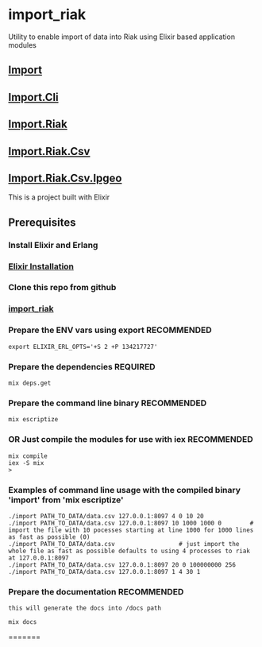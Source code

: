 import_riak
===========

Utility to enable import of data into Riak using Elixir based application modules

## [Import](https://github.com/jbsmith/import_riak/blob/master/lib/import.ex)
## [Import.Cli](https://github.com/jbsmith/import_riak/blob/master/lib/import/import_cli.ex)
## [Import.Riak](https://github.com/jbsmith/import_riak/blob/master/lib/import/import_riak.ex)
## [Import.Riak.Csv](https://github.com/jbsmith/import_riak/blob/master/lib/import/riak/import_riak_csv.ex)
## [Import.Riak.Csv.Ipgeo](https://github.com/jbsmith/import_riak/blob/master/lib/import/riak/csv/import_riak_csv_ipgeoParser.ex)


This is a project built with Elixir

## Prerequisites ##
### Install Elixir and Erlang ###

### [Elixir Installation](http://elixir-lang.org/getting_started/1.html)

### Clone this repo from github ###

### [import_riak](https://github.com/jbsmith/import_riak.git)

### Prepare the ENV vars using export RECOMMENDED ###

	export ELIXIR_ERL_OPTS='+S 2 +P 134217727'

### Prepare the dependencies REQUIRED ###
	
	mix deps.get

### Prepare the command line binary RECOMMENDED ###

	mix escriptize

### OR Just compile the modules for use with iex RECOMMENDED ###

	mix compile
	iex -S mix
	>


### Examples of command line usage with the compiled binary 'import' from 'mix escriptize' ###

	./import PATH_TO_DATA/data.csv 127.0.0.1:8097 4 0 10 20
	./import PATH_TO_DATA/data.csv 127.0.0.1:8097 10 1000 1000 0		# import the file with 10 pocesses starting at line 1000 for 1000 lines as fast as possible (0)
	./import PATH_TO_DATA/data.csv                  # just import the whole file as fast as possible defaults to using 4 processes to riak at 127.0.0.1:8097
	./import PATH_TO_DATA/data.csv 127.0.0.1:8097 20 0 100000000 256
	./import PATH_TO_DATA/data.csv 127.0.0.1:8097 1 4 30 1


### Prepare the documentation RECOMMENDED ###
	this will generate the docs into /docs path
	
	mix docs
	

=======


